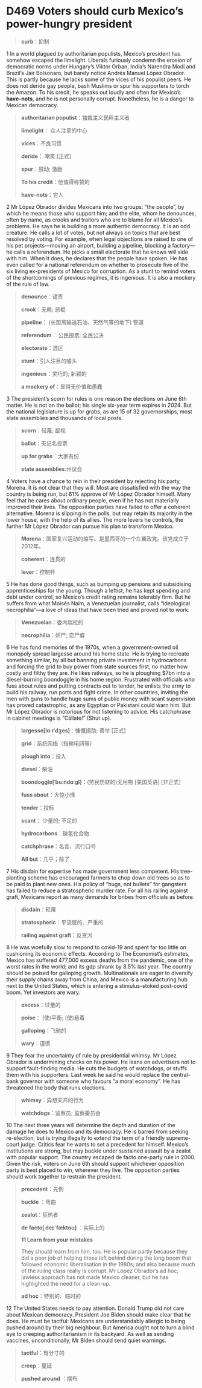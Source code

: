 # D469 Voters should curb Mexico’s power-hungry president
> **curb**：抑制
 > 

1 In a world plagued by authoritarian populists, Mexico’s president has somehow escaped the limelight. Liberals furiously condemn the erosion of democratic norms under Hungary’s Viktor Orban, India’s Narendra Modi and Brazil’s Jair Bolsonaro, but barely notice Andrés Manuel López Obrador. This is partly because he lacks some of the vices of his populist peers. He does not deride gay people, bash Muslims or spur his supporters to torch the Amazon. To his credit, he speaks out loudly and often for Mexico’s **have-nots**, and he is not personally corrupt. Nonetheless, he is a danger to Mexican democracy.

> **authoritarian populist**：独裁主义民粹主义者
>
> **limelight**： 众人注意的中心
>
> **vices**：不良习惯
>
> **deride**： 嘲笑 [正式]
>
> **spur**：鼓动; 激励
>
> **To his credit**：他值得称赞的
>
> **have-nots**：穷人
>

2 Mr López Obrador divides Mexicans into two groups: “the people”, by which he means those who support him; and the elite, whom he denounces, often by name, as crooks and traitors who are to blame for all Mexico’s problems. He says he is building a more authentic democracy. It is an odd creature. He calls a lot of votes, but not always on topics that are best resolved by voting. For example, when legal objections are raised to one of his pet projects—moving an airport, building a pipeline, blocking a factory—he calls a referendum. He picks a small electorate that he knows will side with him. When it does, he declares that the people have spoken. He has even called for a national referendum on whether to prosecute five of the six living ex-presidents of Mexico for corruption. As a stunt to remind voters of the shortcomings of previous regimes, it is ingenious. It is also a mockery of the rule of law.

> **denounce**：谴责
>
> **crook**：无赖; 恶棍
>
> **pipeline**： (长距离输送石油、天然气等的地下) 管道
>
> **referendum**： 公民投票; 全民公决
>
> **electorate**：选区
>
> **stunt**：引人注目的噱头
>
> **ingenious**：灵巧的; 新颖的
>
> **a mockery of**：显得无价值和愚蠢
>

3 The president’s scorn for rules is one reason the elections on June 6th matter. He is not on the ballot; his single six-year term expires in 2024. But the national legislature is up for grabs, as are 15 of 32 governorships, most state assemblies and thousands of local posts.

> **scorn**：轻蔑; 鄙视
>
> **ballot**：无记名投票
>
> **up for grabs**：大家有份
>
> **state assemblies**:州议会
>

4 Voters have a chance to rein in their president by rejecting his party, Morena. It is not clear that they will. Most are dissatisfied with the way the country is being run, but 61% approve of Mr López Obrador himself. Many feel that he cares about ordinary people, even if he has not materially improved their lives. The opposition parties have failed to offer a coherent alternative. Morena is slipping in the polls, but may retain its majority in the lower house, with the help of its allies. The more levers he controls, the further Mr López Obrador can pursue his plan to transform Mexico.

> **Morena**：国家复兴运动的缩写。是墨西哥的一个左翼政党。该党成立于2012年。
>
> **coherent**：连贯的
>
> **lever**：控制杆
>

5 He has done good things, such as bumping up pensions and subsidising apprenticeships for the young. Though a leftist, he has kept spending and debt under control, so Mexico’s credit rating remains tolerably firm. But he suffers from what Moisés Naím, a Venezuelan journalist, calls “ideological necrophilia”—a love of ideas that have been tried and proved not to work.

> **Venezuelan**：委内瑞拉的
>
> **necrophilia**：奸尸; 恋尸癖
>

6 He has fond memories of the 1970s, when a government-owned oil monopoly spread largesse around his home state. He is trying to recreate something similar, by all but banning private investment in hydrocarbons and forcing the grid to buy power from state sources first, no matter how costly and filthy they are. He likes railways, so he is ploughing $7bn into a diesel-burning boondoggle in his home region. Frustrated with officials who fuss about rules and putting contracts out to tender, he enlists the army to build his railway, run ports and fight crime. In other countries, inviting the men with guns to handle huge sums of public money with scant supervision has proved catastrophic, as any Egyptian or Pakistani could warn him. But Mr López Obrador is notorious for not listening to advice. His catchphrase in cabinet meetings is “Cállate!” (Shut up).

> **largesse[lɑːrˈdʒes]**：慷慨捐助; 善举 [正式]
>
> **grid**：系统网络（指输电网等）
>
> **plough into**：投入
>
> **diesel**：柴油
>
> **boondoggle[ˈbuːndɑːɡl]**：(劳民伤财的)无用物 [美国英语] [非正式]
>
> **fuss about**：大惊小怪
>
> **tender**：投标
>
> **scant**： 少量的; 不足的
>
> **hydrocarbons**：碳氢化合物
>
> **catchphrase**：名言、流行口号
>
> **All but**：几乎；除了
>

7 His disdain for expertise has made government less competent. His tree-planting scheme has encouraged farmers to chop down old trees so as to be paid to plant new ones. His policy of “hugs, not bullets” for gangsters has failed to reduce a stratospheric murder rate. For all his railing against graft, Mexicans report as many demands for bribes from officials as before.

> **disdain**：轻蔑
>
> **stratospheric**：平流层的、严重的
>
> **railing against graft**：反贪污
>

8 He was woefully slow to respond to covid-19 and spent far too little on cushioning its economic effects. According to The Economist’s estimates, Mexico has suffered 477,000 excess deaths from the pandemic, one of the worst rates in the world; and its gdp shrank by 8.5% last year. The country should be poised for galloping growth. Multinationals are eager to diversify their supply chains away from China, and Mexico is a manufacturing hub next to the United States, which is entering a stimulus-stoked post-covid boom. Yet investors are wary.

> **excess**：过量的
>
> **poise**： (使)平衡; (使)悬着
>
> **galloping**：飞驰的
>
> **wary**：谨慎
>

9 They fear the uncertainty of rule by presidential whimsy. Mr López Obrador is undermining checks on his power. He leans on advertisers not to support fault-finding media. He cuts the budgets of watchdogs, or stuffs them with his supporters. Last week he said he would replace the central-bank governor with someone who favours “a moral economy”. He has threatened the body that runs elections.

> **whimsy**：异想天开的行为
>
> **watchdogs**：监察员; 监察委员会
>

10 The next three years will determine the depth and duration of the damage he does to Mexico and its democracy. He is barred from seeking re-election, but is trying illegally to extend the term of a friendly supreme-court judge. Critics fear he wants to set a precedent for himself. Mexico’s institutions are strong, but may buckle under sustained assault by a zealot with popular support. The country escaped de facto one-party rule in 2000. Given the risk, voters on June 6th should support whichever opposition party is best placed to win, wherever they live. The opposition parties should work together to restrain the president.

> **precedent**：先例
>
> **buckle** ：弯曲
>
> **zealot**：狂热者
>
> **de facto[ˌdeɪ ˈfæktoʊ]** ：实际上的
>
> **11 Learn from your mistakes**
>
> They should learn from him, too. He is popular partly because they did a poor job of helping those left behind during the long boom that followed economic liberalisation in the 1980s; and also because much of the ruling class really is corrupt. Mr López Obrador’s ad hoc, lawless approach has not made Mexico cleaner, but he has highlighted the need for a clean-up.
>
> **ad hoc**：特别的、临时的
>

12 The United States needs to pay attention. Donald Trump did not care about Mexican democracy. President Joe Biden should make clear that he does. He must be tactful: Mexicans are understandably allergic to being pushed around by their big neighbour. But America ought not to turn a blind eye to creeping authoritarianism in its backyard. As well as sending vaccines, unconditionally, Mr Biden should send quiet warnings.

> **tactful**：有分寸的
>
> **creep**：蔓延
>
> **pushed around** ：摆布
>

